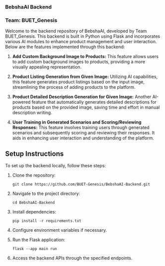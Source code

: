 ### BebshaAI Backend

### Team: BUET_Genesis

Welcome to the backend repository of BebshaAI, developed by Team BUET_Genesis. This backend is built in Python using Flask and incorporates various AI modules to enhance product management and user interaction. Below are the features implemented through this backend:

1. **Add Custom Background Image to Products:** This feature allows users to add custom background images to products, providing a more visually appealing representation.

2. **Product Listing Generation from Given Image:** Utilizing AI capabilities, this feature generates product listings based on the input image, streamlining the process of adding products to the platform.

3. **Product Detailed Description Generation for Given Image:** Another AI-powered feature that automatically generates detailed descriptions for products based on the provided image, saving time and effort in manual description writing.

4. **User Training in Generated Scenarios and Scoring/Reviewing Responses:** This feature involves training users through generated scenarios and subsequently scoring and reviewing their responses. It aids in enhancing user interaction and understanding of the platform.

## Setup Instructions

To set up the backend locally, follow these steps:

1. Clone the repository:
   ```
   git clone https://github.com/BUET-Genesis/BebshaAI-Backend.git
   ```

2. Navigate to the project directory:
   ```
   cd BebshaAI-Backend
   ```

3. Install dependencies:
   ```
   pip install -r requirements.txt
   ```

4. Configure environment variables if necessary.

5. Run the Flask application:
   ```
   flask --app main run
   ```

6. Access the backend APIs through the specified endpoints.
